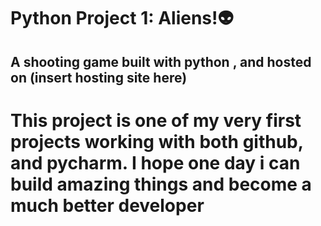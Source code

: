 # Python Project 1: Aliens!👽
## A shooting game built with python , and hosted on (insert hosting site here)
# This project is one of my very first projects working with both github, and pycharm. I hope one day i can build amazing things and become a much better developer

